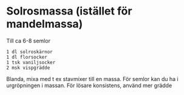 # Solrosmassa (istället för mandelmassa)
Till ca 6-8 semlor
```
1 dl solroskärnor
1 dl florsocker
1 tsk vaniljsocker
2 msk vispgrädde
```
Blanda, mixa med t ex stavmixer till en massa. För semlor kan du ha i
urgröpningen i massan. För lösare konsistens, använd mer grädde
